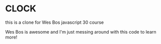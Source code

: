 # CLOCK
this is a clone for Wes Bos javascript 30 course

Wes Bos is awesome and I'm just messing around with this code to learn more!
